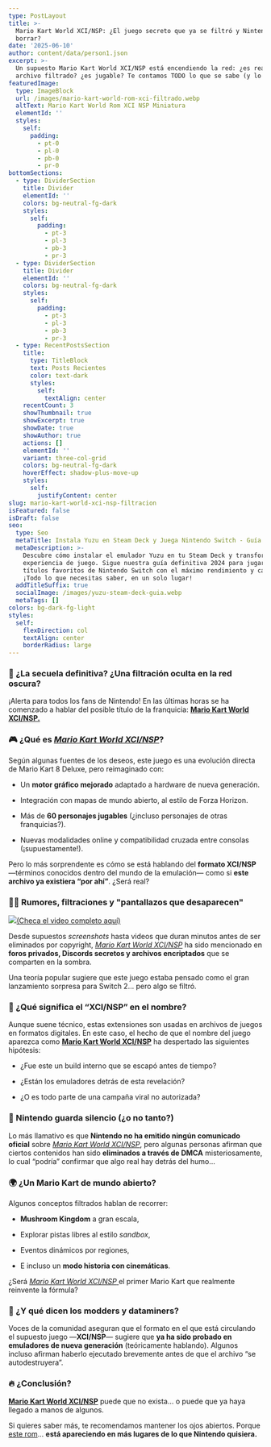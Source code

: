 ```yaml
---
type: PostLayout
title: >-
  Mario Kart World XCI/NSP: ¿El juego secreto que ya se filtró y Nintendo quiere
  borrar?
date: '2025-06-10'
author: content/data/person1.json
excerpt: >-
  Un supuesto Mario Kart World XCI/NSP está encendiendo la red: ¿es real? ¿es un
  archivo filtrado? ¿es jugable? Te contamos TODO lo que se sabe (y lo que no).
featuredImage:
  type: ImageBlock
  url: /images/mario-kart-world-rom-xci-filtrado.webp
  altText: Mario Kart World Rom XCI NSP Miniatura
  elementId: ''
  styles:
    self:
      padding:
        - pt-0
        - pl-0
        - pb-0
        - pr-0
bottomSections:
  - type: DividerSection
    title: Divider
    elementId: ''
    colors: bg-neutral-fg-dark
    styles:
      self:
        padding:
          - pt-3
          - pl-3
          - pb-3
          - pr-3
  - type: DividerSection
    title: Divider
    elementId: ''
    colors: bg-neutral-fg-dark
    styles:
      self:
        padding:
          - pt-3
          - pl-3
          - pb-3
          - pr-3
  - type: RecentPostsSection
    title:
      type: TitleBlock
      text: Posts Recientes
      color: text-dark
      styles:
        self:
          textAlign: center
    recentCount: 3
    showThumbnail: true
    showExcerpt: true
    showDate: true
    showAuthor: true
    actions: []
    elementId: ''
    variant: three-col-grid
    colors: bg-neutral-fg-dark
    hoverEffect: shadow-plus-move-up
    styles:
      self:
        justifyContent: center
slug: mario-kart-world-xci-nsp-filtracion
isFeatured: false
isDraft: false
seo:
  type: Seo
  metaTitle: Instala Yuzu en Steam Deck y Juega Nintendo Switch - Guía Definitiva 2024
  metaDescription: >-
    Descubre cómo instalar el emulador Yuzu en tu Steam Deck y transforma tu
    experiencia de juego. Sigue nuestra guía definitiva 2024 para jugar tus
    títulos favoritos de Nintendo Switch con el máximo rendimiento y calidad.
    ¡Todo lo que necesitas saber, en un solo lugar!
  addTitleSuffix: true
  socialImage: /images/yuzu-steam-deck-guia.webp
  metaTags: []
colors: bg-dark-fg-light
styles:
  self:
    flexDirection: col
    textAlign: center
    borderRadius: large
---
```

### 🚨 ¿La secuela definitiva? ¿Una filtración oculta en la red oscura?

¡Alerta para todos los fans de Nintendo! En las últimas horas se ha comenzado a hablar del posible título de la franquicia: [**Mario Kart World XCI/NSP.**](https://ouo.io/CNAtYL)



### 🎮 ¿Qué es [*Mario Kart World XCI/NSP*](https://ouo.io/CNAtYL)?

Según algunas fuentes de los deseos, este juego es una evolución directa de Mario Kart 8 Deluxe, pero reimaginado con:

*   Un **motor gráfico mejorado** adaptado a hardware de nueva generación.

*   Integración con mapas de mundo abierto, al estilo de Forza Horizon.

*   Más de **60 personajes jugables** (¿incluso personajes de otras franquicias?).

*   Nuevas modalidades online y compatibilidad cruzada entre consolas (¡supuestamente!).

Pero lo más sorprendente es cómo se está hablando del **formato XCI/NSP** —términos conocidos dentro del mundo de la emulación— como si **este archivo ya existiera “por ahí”**. ¿Será real?



### 🕵️‍♂️ Rumores, filtraciones y "pantallazos que desaparecen"

![](/images/mario-kart-world-xci.webp)[(Checa el video completo aquí)](https://ouo.io/a1Lim5)

Desde supuestos *screenshots* hasta videos que duran minutos antes de ser eliminados por copyright, [*Mario Kart World XCI/NSP*](https://ouo.io/CNAtYL) ha sido mencionado en **foros privados, Discords secretos y archivos encriptados** que se comparten en la sombra.

Una teoría popular sugiere que este juego estaba pensado como el gran lanzamiento sorpresa para Switch 2... pero algo se filtró.



### 🧩 ¿Qué significa el “XCI/NSP” en el nombre?

Aunque suene técnico, estas extensiones son usadas en archivos de juegos en formatos digitales. En este caso, el hecho de que el nombre del juego aparezca como [**Mario Kart World XCI/NSP**](https://ouo.io/CNAtYL) ha despertado las siguientes hipótesis:

*   ¿Fue este un build interno que se escapó antes de tiempo?

*   ¿Están los emuladores detrás de esta revelación?

*   ¿O es todo parte de una campaña viral no autorizada?



### 🔐 Nintendo guarda silencio (¿o no tanto?)

Lo más llamativo es que **Nintendo no ha emitido ningún comunicado oficial** sobre [*Mario Kart World XCI/NSP*](https://ouo.io/CNAtYL), pero algunas personas afirman que ciertos contenidos han sido **eliminados a través de DMCA** misteriosamente, lo cual “podría” confirmar que algo real hay detrás del humo...



### 🌍 ¿Un Mario Kart de mundo abierto?

Algunos conceptos filtrados hablan de recorrer:

*   **Mushroom Kingdom** a gran escala,

*   Explorar pistas libres al estilo *sandbox*,

*   Eventos dinámicos por regiones,

*   E incluso un **modo historia con cinemáticas**.

¿Será [*Mario Kart World XCI/NSP* ](https://ouo.io/CNAtYL)el primer Mario Kart que realmente reinvente la fórmula?



### 🧪 ¿Y qué dicen los modders y dataminers?

Voces de la comunidad aseguran que el formato en el que está circulando el supuesto juego —**XCI/NSP**— sugiere que **ya ha sido probado en emuladores de nueva generación** (teóricamente hablando). Algunos incluso afirman haberlo ejecutado brevemente antes de que el archivo “se autodestruyera”.



### 🔥 ¿Conclusión?

[**Mario Kart World XCI/NSP**](https://ouo.io/CNAtYL) puede que no exista... o puede que ya haya llegado a manos de algunos.

Si quieres saber más, te recomendamos mantener los ojos abiertos. Porque [este rom](https://ouo.io/CNAtYL)... **está apareciendo en más lugares de lo que Nintendo quisiera.**





